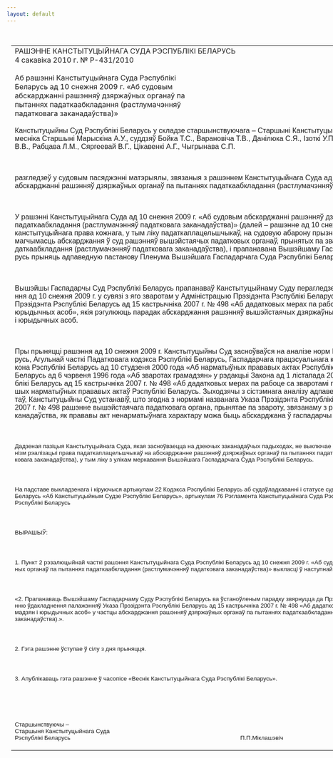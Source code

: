 ```yaml
---
layout: default
---
```


<div style="margin: 0px auto; width: 1000px;">

<div id="flag">

 

</div>

<div id="fixedWidth">

<div id="body">

<div id="columnSpanned">

<div id="content" style="margin: 10px">

<table>
<colgroup>
<col style="width: 100%" />
</colgroup>
<tbody>
<tr class="odd">
<td><div data-align="center" style="text-transform: uppercase;">
Рашэнне Канстытуцыйнага Суда Рэспублікі Беларусь
</div>
<div data-align="center">
4 сакавіка 2010 г. № Р-431/2010
</div>
<div data-align="left" style="width: 400px; margin-top: 20px; margin-bottom: 20px;">
Аб рашэнні Канстытуцыйнага Суда Рэспублікі Беларусь ад 10 снежня 2009 г. «Аб судовым абскарджанні рашэнняў дзяржаўных органаў па пытаннях падаткаабкладання (растлумачэнняў падатковага заканадаўства)»
</div>
<p><span lang="BE" style="font-family: Arial; mso-ansi-language: BE">Канстытуцыйны Суд Рэспублікі Беларусь у складзе старшынствуючага – Старшыні Канстытуцыйнага Суда Міклашэвіча П.П., намесніка Старшыні Марыскіна А.У., суддзяў Бойка Т.С., Варановіча Т.В., Данілюка С.Я., Ізоткі У.П., Козыравай Л.Р., Падгрушы В.В., Рабцава Л.М., Сяргеевай</span><span style="font-family: Arial"> </span><span lang="BE" style="font-family: Arial; mso-ansi-language: BE">В.Г., Цікавенкі А.Г., Чыгрынава С.П. </span></p>
<p><span lang="BE" style="font-family: Arial; mso-ansi-language: BE"></span></p>
<p> </p>
<p><span lang="BE" style="font-family: Arial; mso-ansi-language: BE">разгледзеў у судовым пасяджэнні матэрыялы, звязаныя з рашэннем Канстытуцыйнага Суда ад 10 снежня 2009 г. «Аб судовым абскарджанні рашэнняў дзяржаўных органаў па пытаннях падаткаабкладання (растлумачэнняў падатковага заканадаўства)».</span></p>
<p><span lang="BE" style="font-family: Arial; mso-ansi-language: BE"></span></p>
<p> </p>
<p><span lang="BE" style="font-family: Arial; mso-ansi-language: BE">У рашэнні Канстытуцыйнага Суда ад 10 снежня 2009 г. «Аб судовым абскарджанні рашэнняў дзяржаўных органаў па пытаннях падаткаабкладання (растлумачэнняў падатковага заканадаўства)» (далей – рашэнне ад 10 снежня 2009 г.) у мэтах рэалізацыі канстытуцыйнага права кожнага, у тым ліку падаткаплацельшчыкаў, на судовую абарону прызнана неабходным забяспечыць магчымасць абскарджання ў суд рашэнняў вышэйстаячых падатковых органаў, прынятых па зваротах, звязаных з пытаннямі падаткаабкладання (растлумачэнняў падатковага заканадаўства), і прапанавана Вышэйшаму Гаспадарчаму Суду Рэспублікі Беларусь прыняць адпаведную пастанову Пленума Вышэйшага Гаспадарчага Суда Рэспублікі Беларусь па ўказанаму пытанню.</span></p>
<p><span lang="BE" style="font-family: Arial; mso-ansi-language: BE"></span></p>
<p> </p>
<p><span lang="BE" style="font-family: Arial; mso-ansi-language: BE">Вышэйшы Гаспадарчы Суд Рэспублікі Беларусь прапанаваў Канстытуцыйнаму Суду перагледзець рэзалюцыйную частку рашэння ад 10 снежня 2009 г. у сувязі з яго зваротам у Адміністрацыю Прэзідэнта Рэспублікі Беларусь аб удакладненні норм Указа Прэзідэнта Рэспублікі Беларусь ад 15 кастрычніка 2007 г. № 498 «Аб дадатковых мерах па рабоце са зваротамі грамадзян і юрыдычных асоб», якія рэгулююць парадак абскарджання рашэнняў вышэйстаячых дзяржаўных органаў па зваротах грамадзян і юрыдычных асоб.</span></p>
<p><span lang="BE" style="font-family: Arial; mso-ansi-language: BE"></span></p>
<p> </p>
<p><span lang="BE" style="font-family: Arial; mso-ansi-language: BE">Пры прыняцці рашэння ад 10 снежня 2009 г. Канстытуцыйны Суд засноўваўся на аналізе норм Канстытуцыі Рэспублікі Беларусь, Агульнай часткі Падатковага кодэкса Рэспублікі Беларусь, Гаспадарчага працэсуальнага кодэкса Рэспублікі Беларусь, Закона Рэспублікі Беларусь ад 10 студзеня 2000 года «Аб нарматыўных прававых актах Рэспублікі Беларусь», Закона Рэспублікі Беларусь ад 6 чэрвеня 1996 года «Аб зваротах грамадзян» у рэдакцыі Закона ад 1 лістапада 2004 года, Указа Прэзідэнта Рэспублікі Беларусь ад 15 кастрычніка 2007 г. № 498 «Аб дадатковых мерах па рабоце са зваротамі грамадзян і юрыдычных асоб», іншых нарматыўных прававых актаў Рэспублікі Беларусь. Зыходзячы з сістэмнага аналізу адпаведных палажэнняў указаных актаў, Канстытуцыйны Суд устанавіў, што згодна з нормамі названага Указа Прэзідэнта Рэспублікі Беларусь ад 15 кастрычніка 2007 г. № 498 рашэнне вышэйстаячага падатковага органа, прынятае па звароту, звязанаму з растлумачэннем падатковага заканадаўства, як прававы акт ненарматыўнага характару можа быць абскарджана ў гаспадарчы суд.</span></p>
<p><span lang="BE" style="font-family: Arial; mso-ansi-language: BE"></span></p>
<p> </p>
<p><span lang="BE" style="font-size: 10pt; font-family: Arial; mso-ansi-language: BE">Дадзеная пазіцыя Канстытуцыйнага Суда, якая засноўваецца на дзеючых заканадаўчых падыходах, не выключае права заканадаўца ўдакладніць механізм рэалізацыі права падаткаплацельшчыкаў на абскарджанне рашэнняў дзяржаўных органаў па пытаннях падаткаабкладання (растлумачэнняў падатковага заканадаўства), у тым ліку з улікам меркавання Вышэйшага Гаспадарчага Суда Рэспублікі Беларусь. </span></p>
<p><span lang="BE" style="font-size: 10pt; font-family: Arial; mso-ansi-language: BE"></span></p>
<p> </p>
<p><span lang="BE" style="font-size: 10pt; font-family: Arial; mso-ansi-language: BE">На падставе выкладзенага і кіруючыся артыкулам 22 Кодэкса Рэспублікі Беларусь аб судаўладкаванні і статусе суддзяў, артыкулам 42 Закона Рэспублікі Беларусь «Аб Канстытуцыйным Судзе Рэспублікі Беларусь», артыкулам 76 Рэгламента Канстытуцыйнага Суда Рэспублікі Беларусь, Канстытуцыйны Суд Рэспублікі Беларусь </span></p>
<p><span lang="BE" style="font-size: 10pt; font-family: Arial; mso-ansi-language: BE"></span></p>
<p> </p>
<p><span lang="BE" style="font-size: 10pt; font-family: Arial; mso-ansi-language: BE">ВЫРАШЫЎ:</span></p>
<p><strong><span lang="BE" style="font-size: 10pt; font-family: Arial; mso-ansi-language: BE"></span></strong></p>
<p> </p>
<p><span lang="BE" style="font-size: 10pt; font-family: Arial; mso-ansi-language: BE">1. Пункт 2 рэзалюцыйнай часткі рашэння Канстытуцыйнага Суда Рэспублікі Беларусь ад 10 снежня 2009 г. «Аб судовым абскарджанні рашэнняў дзяржаўных органаў па пытаннях падаткаабкладання (растлумачэнняў падатковага заканадаўства)» выкласці ў наступнай рэдакцыі:</span></p>
<p><span lang="BE" style="font-size: 10pt; font-family: Arial; mso-ansi-language: BE"></span></p>
<p> </p>
<p><span lang="BE" style="font-size: 10pt; font-family: Arial; mso-ansi-language: BE">«2. Прапанаваць Вышэйшаму Гаспадарчаму Суду Рэспублікі Беларусь ва ўстаноўленым парадку звярнуцца да Прэзідэнта Рэспублікі Беларусь па пытанню ўдакладнення палажэнняў Указа Прэзідэнта Рэспублікі Беларусь ад 15 кастрычніка 2007 г. № 498 «Аб дадатковых мерах па рабоце са зваротамі грамадзян і юрыдычных асоб» у частцы абскарджання рашэнняў дзяржаўных органаў па пытаннях падаткаабкладання (растлумачэнняў падатковага заканадаўства).».</span></p>
<p><span lang="BE" style="font-size: 10pt; font-family: Arial; mso-ansi-language: BE"></span></p>
<p> </p>
<p><span lang="BE" style="font-size: 10pt; font-family: Arial; mso-ansi-language: BE">2. Гэта рашэнне ўступае ў сілу з дня прыняцця.</span></p>
<p><span lang="BE" style="font-size: 10pt; font-family: Arial; mso-ansi-language: BE"></span></p>
<p> </p>
<p><span lang="BE" style="font-size: 10pt; font-family: Arial; mso-ansi-language: BE">3. Апублікаваць гэта рашэнне ў часопісе «Веснік Канстытуцыйнага Суда Рэспублікі Беларусь».</span></p>
<p><span lang="BE" style="font-size: 10pt; font-family: Arial; mso-ansi-language: BE"></span></p>
<p> </p>
<p><span lang="BE" style="font-size: 10pt; font-family: Arial; mso-ansi-language: BE"></span></p>
<p> </p>
<p><span lang="BE" style="font-size: 10pt; font-family: Arial; mso-ansi-language: BE">Старшынствуючы –<br />
Старшыня Канстытуцыйнага Суда<br />
Рэспублікі Беларусь<span style="mso-tab-count: 4">                                       </span><span style="mso-tab-count: 1">            </span><span style="mso-tab-count: 1">            </span><span style="mso-tab-count: 3">                                   </span><span style="mso-spacerun: yes">     </span>П.П.Міклашэвіч</span></p></td>
</tr>
</tbody>
</table>

</div>

<div class="terminator">

 

</div>

</div>

</div>

</div>

</div>
